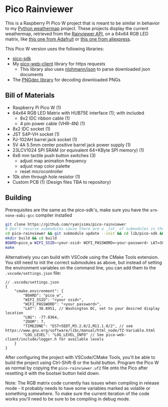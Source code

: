 # Pico Rainviewer

This is a Raspberry Pi Pico W project that is meant to be similar in behavior to my [Python weathermap](https://github.com/ryanjsims/weathermap/) project. These projects display the current weathermap, retrieved from the [Rainviewer API](https://www.rainviewer.com/api.html), on a 64x64 RGB LED matrix, like [this one from Adafruit](https://www.adafruit.com/product/4732) or [this one from aliexpress](https://www.aliexpress.us/item/3256804802147561.html).

This Pico W version uses the following libraries:
 * [pico-sdk](https://github.com/raspberrypi/pico-sdk)
 * My [pico-web-client](https://github.com/ryanjsims/pico-web-client) library for https requests
    * This library also uses [nlohmann/json](https://github.com/nlohmann/json) to parse downloaded json documents
 * The [PNGdec library](https://github.com/bitbank2/PNGdec) for decoding downloaded PNGs

## Bill of Materials
- Raspberry Pi Pico W (1)
- 64x64 RGB LED Matrix with HUB75E interface (1); with included
  - 8x2 IDC ribbon cable (1)
  - 4 pin power cable (VHR-4N) (1)
- 8x2 IDC socket (1)
- JST S4P-VH socket (1)
- PJ-102AH barrel jack socket (1)
- 5V 4A 5.5mm center positive barrel jack power supply (1)
- 23LCV1024 SPI SRAM (or equivalent 64+KByte SPI memory) (1)
- 6x6 mm tactile push button switches (3) 
    - adjust map animation frequency
    - adjust map color palette
    - reset microcontroller
- 10k ohm through hole resistor (1)
- Custom PCB (1) (Design files TBA to repository)

## Building

Prerequisites are the same as the pico-sdk's, make sure you have the `arm-none-eabi-gcc` compiler installed

```bash
git clone https://github.com/ryanjsims/pico-rainviewer
# Don't recurse submodules cause there are a _lot_ of submodules in the pico-sdk's dependencies
cd pico-rainviewer && git submodule update --init && cd lib/pico-sdk && git submodule update --init && cd ../pico-web-client && git submodule update --init lib/json && cd ../..
mkdir build && cd build
BOARD=pico_w WIFI_SSID=<your-ssid> WIFI_PASSWORD=<your-password> LAT=38.8951 LNG=-77.0364 ZOOM=<zoom> TIMEZONE="EST+5EDT,M3.2.0/2,M11.1.0/2" LOG_LEVEL=LOG_LEVEL_INFO cmake ..
make
```

Alternatively you can build with VSCode using the CMake Tools extension. You still need to init the correct submodules as above, but instead of setting the environment variables on the command line, you can add them to the `.vscode/settings.json` file:
```jsonc
// .vscode/settings.json
{
    "cmake.environment": {
        "BOARD": "pico_w",
        "WIFI_SSID": "<your ssid>",
        "WIFI_PASSWORD": "<your password>",
        "LAT": 38.8951, // Washington DC, set to your desired display location
        "LNG": -77.0364,
        "ZOOM": 7,
        "TIMEZONE": "EST+5EDT,M3.2.0/2,M11.1.0/2", // see https://www.gnu.org/software/libc/manual/html_node/TZ-Variable.html
        "LOG_LEVEL": "LOG_LEVEL_INFO" // See pico-web-client/include/logger.h for available levels
    }
}
```

After configuring the project with VSCode/CMake Tools, you'll be able to build the project using Ctrl-Shift-B or the build button. Program the Pico W as normal by copying the `pico-rainviewer.uf2` file onto the Pico after resetting it with the bootsel button held down.

Note: The RGB matrix code currently has issues when compiling in release mode - it probably needs to have some variables marked as volatile or something somewhere. To make sure the current iteration of the code works you'll need to be sure to be compiling in debug mode.